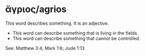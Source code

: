 # ἄγριος/agrios
This word describes something. It is an adjective.

* This word can describe something that is living in the fields.
* This word can describe something that cannot be controlled.

See: Matthew 3:4; Mark 1:6; Jude 1:13

